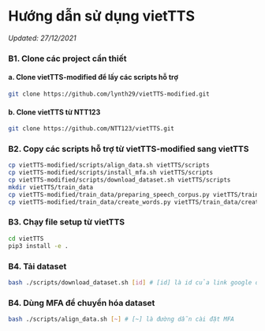 # Hướng dẫn sử dụng vietTTS
*Updated: 27/12/2021*

### B1. Clone các project cần thiết
#### a. Clone vietTTS-modified để lấy các scripts hỗ trợ
```sh
git clone https://github.com/lynth29/vietTTS-modified.git
```
#### b. Clone vietTTS từ NTT123
```sh
git clone https://github.com/NTT123/vietTTS.git
```
### B2. Copy các scripts hỗ trợ từ vietTTS-modified sang vietTTS
```sh
cp vietTTS-modified/scripts/align_data.sh vietTTS/scripts
cp vietTTS-modified/scripts/install_mfa.sh vietTTS/scripts
cp vietTTS-modified/scripts/download_dataset.sh vietTTS/scripts
mkdir vietTTS/train_data
cp vietTTS-modified/train_data/preparing_speech_corpus.py vietTTS/train_data/preparing_speech_corpus.py
cp vietTTS-modified/train_data/create_words.py vietTTS/train_data/create_words.py
```
### B3. Chạy file setup từ vietTTS
```sh
cd vietTTS
pip3 install -e .
```
### B4. Tải dataset
```sh
bash ./scripts/download_dataset.sh [id] # [id] là id của link google drive
```
### B4. Dùng MFA để chuyển hóa dataset
```sh
bash ./scripts/align_data.sh [~] # [~] là đường dẫn cài đặt MFA
```
